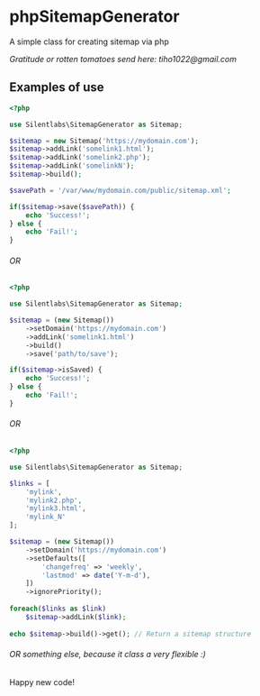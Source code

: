 # phpSitemapGenerator
A simple class for creating sitemap via php

_Gratitude or rotten tomatoes send here: tiho1022@gmail.com_

## Examples of use

```php
<?php

use Silentlabs\SitemapGenerator as Sitemap;

$sitemap = new Sitemap('https://mydomain.com');
$sitemap->addLink('somelink1.html');
$sitemap->addLink('somelink2.php');
$sitemap->addLink('somelinkN');
$sitemap->build();

$savePath = '/var/www/mydomain.com/public/sitemap.xml';

if($sitemap->save($savePath)) {
	echo 'Success!';
} else {
	echo 'Fail!';
}
```

###### OR

```php
<?php

use Silentlabs\SitemapGenerator as Sitemap;

$sitemap = (new Sitemap())
	->setDomain('https://mydomain.com')
	->addLink('somelink1.html')
	->build()
	->save('path/to/save');

if($sitemap->isSaved) {
	echo 'Success!';
} else {
	echo 'Fail!';
}
```

###### OR

```php
<?php

use Silentlabs\SitemapGenerator as Sitemap;

$links = [
	'mylink',
	'mylink2.php',
	'mylink3.html',
	'mylink_N'
];

$sitemap = (new Sitemap())
	->setDomain('https://mydomain.com')
	->setDefaults([
		'changefreq' => 'weekly',
		'lastmod' => date('Y-m-d'),
	])
	->ignorePriority();
	
foreach($links as $link)
	$sitemap->addLink($link);
	
echo $sitemap->build()->get(); // Return a sitemap structure
```

###### OR something else, because it class a very flexible :)

Happy new code!
